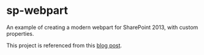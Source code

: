 # sp-webpart
An example of creating a modern webpart for SharePoint 2013, with custom properties.

This project is referenced from this [blog post](http://dattabase.com/sharepoint-2013-modern-webpart/).